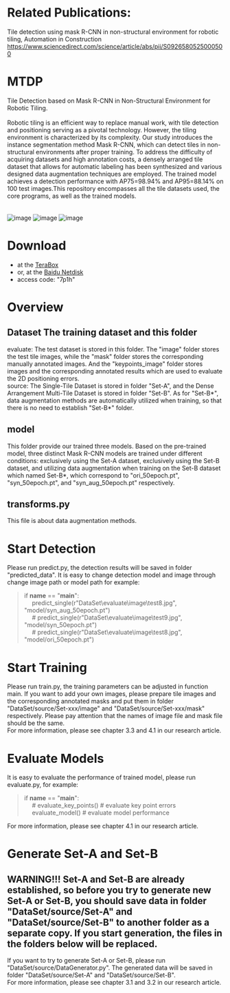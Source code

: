 # Related Publications:
Tile detection using mask R-CNN in non-structural environment for robotic tiling, Automation in Construction
https://www.sciencedirect.com/science/article/abs/pii/S0926580525000500

# MTDP
Tile Detection based on Mask R-CNN in Non-Structural Environment for Robotic Tiling.</br></br>
Robotic tiling is an efficient way to replace manual work, with tile detection and positioning serving as a pivotal technology. However, the tiling environment is characterized by its complexity. Our study introduces the instance segmentation method Mask R-CNN, which can detect tiles in non-structural environments after proper training. To address the difficulty of acquiring datasets and high annotation costs, a densely arranged tile dataset that allows for automatic labeling has been synthesized and various designed data augmentation techniques are employed. The trained model achieves a detection performance with AP75=98.94% and AP95=88.14% on 100 test images.This repository encompasses all the tile datasets used, the core programs, as well as the trained models.</br></br></br>
![image](https://github.com/Yooooran/MTDP/assets/103570083/437651b8-d412-4018-8e6a-2a178c318f04)
![image](https://github.com/Yooooran/MTDP/assets/103570083/7b3574a1-3bbf-4da7-92e6-1aee2b44a89d)
![image](https://github.com/Yooooran/MTDP/assets/103570083/9fb2ed8e-7be0-40dc-9009-e4cd69c1f672)



# Download
- at the [TeraBox](https://terabox.com/s/1247Lj-eVOCGqWNWe5L4Qxw) 
- or, at the [Baidu Netdisk](https://pan.baidu.com/s/1UWa0Q48iRlphUCGgKIF0cg)
- access code: "7p1h"

# Overview
## Dataset The training dataset and this folder <br>
evaluate: The test dataset is stored in this folder. The "image" folder stores the test tile images, while the "mask" 
folder stores the corresponding manually annotated images. And the "keypoints_image" folder stores images and the 
corresponding annotated results which are used to evaluate the 2D positioning errors. <br>
source: The Single-Tile Dataset is stored in folder "Set-A", and the Dense Arrangement Multi-Tile Dataset is stored 
in folder "Set-B". As for "Set-B*", data augmentation methods are automatically utilized when training, so that there
is no need to establish "Set-B*" folder.
## model
This folder provide our trained three models. Based on the pre-trained model, three distinct Mask R-CNN models are 
trained under different conditions: exclusively using the Set-A dataset, exclusively using the Set-B dataset, and 
utilizing data augmentation when training on the Set-B dataset which named Set-B*, which correspond to "ori_50epoch.pt",
"syn_50epoch.pt", and "syn_aug_50epoch.pt" respectively.
## transforms.py
This file is about data augmentation methods.
# Start Detection
Please run predict.py, the detection results will be saved in folder "predicted_data". It is easy to change detection 
model and image through change image path or model path for example:
>if __name__ == "__main__": <br>
&ensp;&ensp; predict_single(r"DataSet\evaluate\image\test8.jpg", "model/syn_aug_50epoch.pt")<br>
&ensp;&ensp; # predict_single(r"DataSet\evaluate\image\test9.jpg", "model/syn_50epoch.pt")<br>
&ensp;&ensp; # predict_single(r"DataSet\evaluate\image\test8.jpg", "model/ori_50epoch.pt")<br>
>
# Start Training
Please run train.py, the training parameters can be adjusted in function main. If you want to add your own images, please
prepare tile images and the corresponding annotated masks and put them in folder "DataSet/source/Set-xxx/image" and 
"DataSet/source/Set-xxx/mask" respectively. Please pay attention that the names of image file and mask file should be 
the same.<br>
For more information, please see chapter 3.3 and 4.1 in our research article.
# Evaluate Models
It is easy to evaluate the performance of trained model, please run evaluate.py, for example:
>if __name__ == "__main__": <br>
&ensp;&ensp; # evaluate_key_points()  # evaluate key point errors <br>
&ensp;&ensp; evaluate_model()  # evaluate model performance
> 
For more information, please see chapter 4.1 in our research article.
# Generate Set-A and Set-B
WARNING!!! Set-A and Set-B are already established, so before you try to generate new Set-A or Set-B, you should save data
in folder "DataSet/source/Set-A" and "DataSet/source/Set-B" to another folder as a separate copy. If you start generation, 
the files in the folders below will be replaced.
---
If you want to try to generate Set-A or Set-B, please run "DataSet/source/DataGenerator.py". The generated data will be
saved in folder "DataSet/source/Set-A" and "DataSet/source/Set-B".<br>
For more information, please see chapter 3.1 and 3.2 in our research article.







